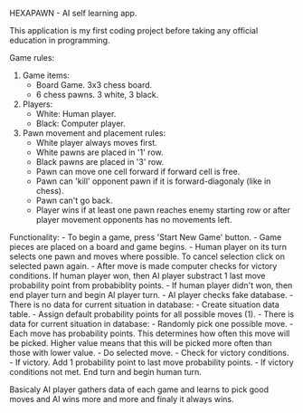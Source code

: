 ﻿HEXAPAWN - AI self learning app.

This application is my first coding project before taking any official education in programming.

Game rules:
1. Game items:
	- Board Game. 3x3 chess board.
	- 6 chess pawns. 3 white, 3 black.
2. Players:
	- White: Human player.
	- Black: Computer player.
3. Pawn movement and placement rules:
	- White player always moves first.
	- White pawns are placed in '1' row.
	- Black pawns are placed in '3' row.
	- Pawn can move one cell forward if forward cell is free.
	- Pawn can 'kill' opponent pawn if it is forward-diagonaly (like in chess).
	- Pawn can't go back.
	- Player wins if at least one pawn reaches enemy starting row or after player movement opponents has no movements left.

Functionality:
	- To begin a game, press 'Start New Game' button.
	- Game pieces are placed on a board and game begins.
	- Human player on its turn selects one pawn and moves where possible. To cancel selection click on selected pawn again.
		- After move is made computer checks for victory conditions. If human player won, then AI player substract 1 
		last move probability point from probabiblity points.
		- If human player didn't won, then end player turn and begin AI player turn.
	- AI player checks fake database.
		- There is no data for current situation in database:
			- Create situation data table.
			- Assign default probability points for all possible moves (1).
		- There is data for current situation in database:
			- Randomly pick one possible move.
				- Each move has probability points. This determines how often this move will be picked. Higher value means that this 
					will be picked more often than those with lower value.
			- Do selected move.
		- Check for victory conditions.
			- If victory. Add 1 probability point to last move probability points.
			- If victory conditions not met. End turn and begin human turn.

Basicaly AI player gathers data of each game and learns to pick good moves and AI wins more and more and finaly it always wins.
